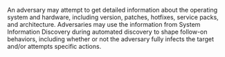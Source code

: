 An adversary may attempt to get detailed information about the operating system and hardware, including version, patches, hotfixes, service packs, and architecture. Adversaries may use the information from System Information Discovery during automated discovery to shape follow-on behaviors, including whether or not the adversary fully infects the target and/or attempts specific actions.